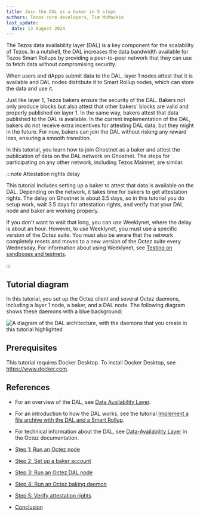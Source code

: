 ```yaml
---
title: Join the DAL as a baker in 5 steps
authors: Tezos core developers, Tim McMackin
last_update:
  date: 13 August 2024
---
```


The Tezos data availability layer (DAL) is a key component for the scalability of Tezos.
In a nutshell, the DAL increases the data bandwidth available for Tezos Smart Rollups by providing a peer-to-peer network that they can use to fetch data without compromising security.

When users and dApps submit data to the DAL, layer 1 nodes attest that it is available and DAL nodes distribute it to Smart Rollup nodes, which can store the data and use it.

Just like layer 1, Tezos bakers ensure the security of the DAL.
Bakers not only produce blocks but also attest that other bakers' blocks are valid and properly published on layer 1.
In the same way, bakers attest that data published to the DAL is available.
In the current implementation of the DAL, bakers do not receive extra incentives for attesting DAL data, but they might in the future.
For now, bakers can join the DAL without risking any reward loss, ensuring a smooth transition.

In this tutorial, you learn how to join Ghostnet as a baker and attest the publication of data on the DAL network on Ghostnet.
The steps for participating on any other network, including Tezos Mainnet, are similar.

:::note Attestation rights delay

This tutorial includes setting up a baker to attest that data is available on the DAL.
Depending on the network, it takes time for bakers to get attestation rights.
The delay on Ghostnet is about 3.5 days, so in this tutorial you do setup work, wait 3.5 days for attestation rights, and verify that your DAL node and baker are working properly.

If you don't want to wait that long, you can use Weeklynet, where the delay is about an hour.
However, to use Weeklynet, you must use a specific version of the Octez suite.
You must also be aware that the network completely resets and moves to a new version of the Octez suite every Wednesday.
For information about using Weeklynet, see [Testing on sandboxes and testnets](../developing/testnets).

:::

## Tutorial diagram

In this tutorial, you set up the Octez client and several Octez daemons, including a layer 1 node, a baker, and a DAL  node.
The following diagram shows these daemons with a blue background:

![A diagram of the DAL architecture, with the daemons that you create in this tutorial highlighted](/img/tutorials/join-dal-baker-overview.png)
<!-- https://lucid.app/lucidchart/b6b076ec-194c-4011-8e20-fa348bb983f3/edit?page=0_0# -->

## Prerequisites

This tutorial requires Docker Desktop.
To install Docker Desktop, see https://www.docker.com.

## References

- For an overview of the DAL, see [Data Availability Layer](../architecture/data-availability-layer).
- For an introduction to how the DAL works, see the tutorial [Implement a file archive with the DAL and a Smart Rollup](./build-files-archive-with-dal).
- For technical information about the DAL, see [Data-Availability Layer](https://tezos.gitlab.io/shell/dal.html) in the Octez documentation.

- [Step 1: Run an Octez node](./join-dal-baker/run-node)
- [Step 2: Set up a baker account](./join-dal-baker/prepare-account)
- [Step 3: Run an Octez DAL node](./join-dal-baker/run-dal-node)
- [Step 4: Run an Octez baking daemon](./join-dal-baker/run-baker)
- [Step 5: Verify attestation rights](./join-dal-baker/verify-rights)
- [Conclusion](./join-dal-baker/conclusion)
